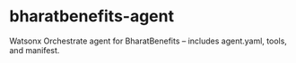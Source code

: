 # bharatbenefits-agent
Watsonx Orchestrate agent for BharatBenefits – includes agent.yaml, tools, and manifest.
